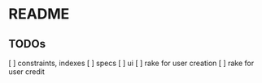 # README
## TODOs
[ ] constraints, indexes
[ ] specs
[ ] ui
[ ] rake for user creation
[ ] rake for user credit
